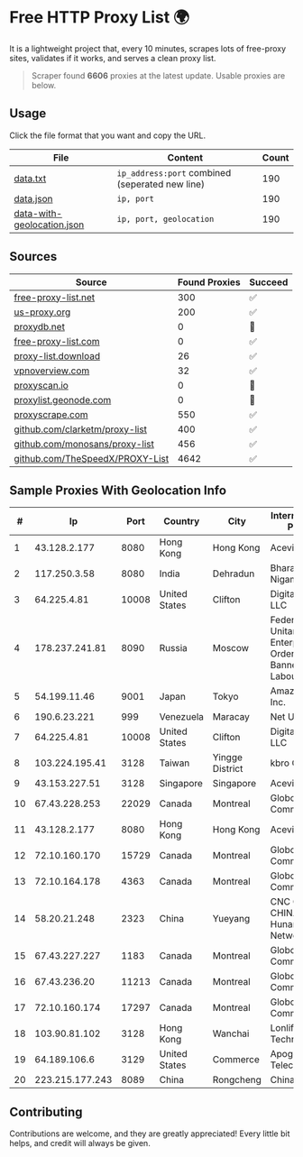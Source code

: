 
# Free HTTP Proxy List 🌍

It is a lightweight project that, every 10 minutes, scrapes lots of free-proxy sites, validates if it works, and serves a clean proxy list.


> Scraper found **6606** proxies at the latest update. Usable proxies are below.

## Usage

Click the file format that you want and copy the URL.


|File|Content|Count|
|----|-------|-----|
|[data.txt](https://raw.githubusercontent.com/themiralay/Proxy-List-World/master/data.txt)|`ip_address:port` combined (seperated new line)|190|
|[data.json](https://raw.githubusercontent.com/themiralay/Proxy-List-World/master/data.json)|`ip, port`|190|
|[data-with-geolocation.json](https://raw.githubusercontent.com/themiralay/Proxy-List-World/master/data-with-geolocation.json)|`ip, port, geolocation`|190|

## Sources

|Source|Found Proxies|Succeed|
|------|-------------|-------|
|[free-proxy-list.net](https://free-proxy-list.net)|300|✅|
|[us-proxy.org](https://www.us-proxy.org)|200|✅|
|[proxydb.net](http://proxydb.net)|0|🚫|
|[free-proxy-list.com](https://free-proxy-list.com/?page=&port=&type%5B%5D=http&type%5B%5D=https&up_time=0&search=Search)|0|✅|
|[proxy-list.download](https://www.proxy-list.download/HTTP)|26|✅|
|[vpnoverview.com](https://vpnoverview.com/privacy/anonymous-browsing/free-proxy-servers)|32|✅|
|[proxyscan.io](https://www.proxyscan.io)|0|🚫|
|[proxylist.geonode.com](https://proxylist.geonode.com/api/proxy-list?limit=300&page=1&sort_by=lastChecked&sort_type=desc&protocols=http,https)|0|🚫|
|[proxyscrape.com](https://api.proxyscrape.com/v2/?request=displayproxies&protocol=http&timeout=10000&country=all&ssl=all&anonymity=all)|550|✅|
|[github.com/clarketm/proxy-list](https://raw.githubusercontent.com/clarketm/proxy-list/master/proxy-list-raw.txt)|400|✅|
|[github.com/monosans/proxy-list](https://raw.githubusercontent.com/monosans/proxy-list/main/proxies/http.txt)|456|✅|
|[github.com/TheSpeedX/PROXY-List](https://raw.githubusercontent.com/TheSpeedX/PROXY-List/master/http.txt)|4642|✅|


## Sample Proxies With Geolocation Info

|#|Ip|Port|Country|City|Internet Service Provider|
|-|--|----|-------|----|-------------------------|
|1|43.128.2.177|8080|Hong Kong|Hong Kong|Aceville Pte.ltd|
|2|117.250.3.58|8080|India|Dehradun|Bharat Sanchar Nigam Ltd|
|3|64.225.4.81|10008|United States|Clifton|DigitalOcean, LLC|
|4|178.237.241.81|8090|Russia|Moscow|Federal State Unitary Enterprise of the Order of the Red Banner of Labour "Russ|
|5|54.199.11.46|9001|Japan|Tokyo|Amazon.com, Inc.|
|6|190.6.23.221|999|Venezuela|Maracay|Net Uno|
|7|64.225.4.81|10008|United States|Clifton|DigitalOcean, LLC|
|8|103.224.195.41|3128|Taiwan|Yingge District|kbro CO. Ltd.|
|9|43.153.227.51|3128|Singapore|Singapore|Aceville Pte.ltd|
|10|67.43.228.253|22029|Canada|Montreal|GloboTech Communications|
|11|43.128.2.177|8080|Hong Kong|Hong Kong|Aceville Pte.ltd|
|12|72.10.160.170|15729|Canada|Montreal|GloboTech Communications|
|13|72.10.164.178|4363|Canada|Montreal|GloboTech Communications|
|14|58.20.21.248|2323|China|Yueyang|CNC Group CHINA169 Hunan Province Network|
|15|67.43.227.227|1183|Canada|Montreal|GloboTech Communications|
|16|67.43.236.20|11213|Canada|Montreal|GloboTech Communications|
|17|72.10.160.174|17297|Canada|Montreal|GloboTech Communications|
|18|103.90.81.102|3128|Hong Kong|Wanchai|Lonlife Technology Co.|
|19|64.189.106.6|3129|United States|Commerce|Apogee Telecom Inc.|
|20|223.215.177.243|8089|China|Rongcheng|Chinanet|



## Contributing

Contributions are welcome, and they are greatly appreciated! Every
little bit helps, and credit will always be given.

